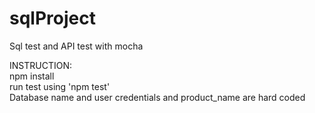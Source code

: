 # sqlProject
Sql test and API test with mocha

INSTRUCTION:\
npm install\
run test using 'npm test'\
Database name and user credentials and product_name are hard coded


